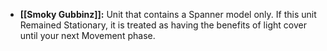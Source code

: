 - **[[Smoky Gubbinz]]:** Unit that contains a Spanner model only. If this unit Remained Stationary, it is treated as having the benefits of light cover until your next Movement phase.